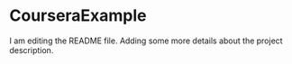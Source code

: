 # CourseraExample
I am editing the README file. Adding some more details about the project description.

